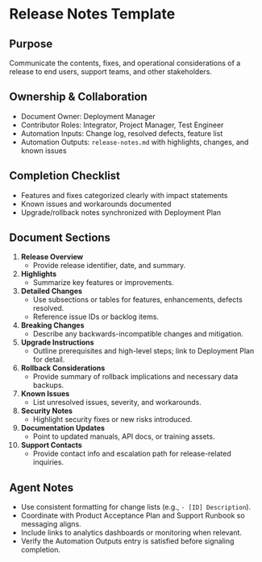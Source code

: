 # Release Notes Template

## Purpose

Communicate the contents, fixes, and operational considerations of a release to end users, support teams,
and other stakeholders.

## Ownership & Collaboration

- Document Owner: Deployment Manager
- Contributor Roles: Integrator, Project Manager, Test Engineer
- Automation Inputs: Change log, resolved defects, feature list
- Automation Outputs: `release-notes.md` with highlights, changes, and known issues


## Completion Checklist

- Features and fixes categorized clearly with impact statements
- Known issues and workarounds documented
- Upgrade/rollback notes synchronized with Deployment Plan


## Document Sections

1. **Release Overview**
   - Provide release identifier, date, and summary.
2. **Highlights**
   - Summarize key features or improvements.
3. **Detailed Changes**
   - Use subsections or tables for features, enhancements, defects resolved.
   - Reference issue IDs or backlog items.
4. **Breaking Changes**
   - Describe any backwards-incompatible changes and mitigation.
5. **Upgrade Instructions**
   - Outline prerequisites and high-level steps; link to Deployment Plan for detail.
6. **Rollback Considerations**
   - Provide summary of rollback implications and necessary data backups.
7. **Known Issues**
   - List unresolved issues, severity, and workarounds.
8. **Security Notes**
   - Highlight security fixes or new risks introduced.
9. **Documentation Updates**
   - Point to updated manuals, API docs, or training assets.
10. **Support Contacts**
    - Provide contact info and escalation path for release-related inquiries.


## Agent Notes

- Use consistent formatting for change lists (e.g., `- [ID] Description`).
- Coordinate with Product Acceptance Plan and Support Runbook so messaging aligns.
- Include links to analytics dashboards or monitoring when relevant.
- Verify the Automation Outputs entry is satisfied before signaling completion.
